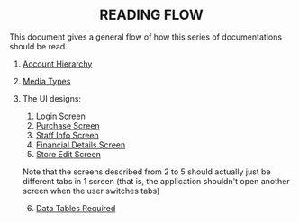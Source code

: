 <h1 align="center" style="font-size:24px;">READING FLOW</h1>

This document gives a general flow of how this series of documentations should be read.

1. [Account Hierarchy](account-hierarchy.md)
2. [Media Types](media-type.md)
3. The UI designs:
    
    1. [Login Screen](UIs/login-screen.md)
    2. [Purchase Screen](UIs/purchase-screen.md)
    3. [Staff Info Screen](UIs/staff-info-screen.md)
    4. [Financial Details Screen](UIs/financial-details-screen.md)
    5. [Store Edit Screen](UIs/store-edit-screen.md)
    
    Note that the screens described from 2 to 5 should actually just be different tabs in 1 screen (that is, the application shouldn't open another screen when the user switches tabs)

    6. [Data Tables Required](data.md)